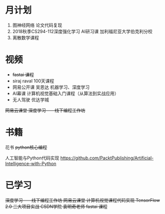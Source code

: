 # 月计划
1. 图神经网络 论文代码复现
2. 2018秋季CS294-112深度强化学习  AI研习课  加利福尼亚大学伯克利分校
3. 离散数学课程


# 视频
- ~~fastai 课程~~
- siraj raval 100天课程
- 网易公开课  吴恩达 机器学习、深度学习
- AI幕课 计算机视觉基础入门课程（从算法到实战应用）
- 无人驾驶 优达学城

~~网易云课堂 深度学习——线下编程工作坊~~


# 书籍
花书
~~python核心编程~~

人工智能与Python代码实现 
https://github.com/PacktPublishing/Artificial-Intelligence-with-Python

# 已学习
~~深度学习——线下编程工作坊   网易云课堂
计算机视觉课程代码实现
TensorFlow 2.0 三大项目实战  CSDN学院  袁明奇老师
fastai 课程~~